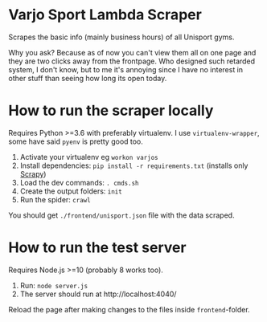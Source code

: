 # Varjo Sport Lambda Scraper

Scrapes the basic info (mainly business hours) of all Unisport gyms.

Why you ask? Because as of now you can't view them all on one page and they are two clicks away from the frontpage. Who designed such retarded system, I don't know, but to me it's annoying since I have no interest in other stuff than seeing how long its open today.

# How to run the scraper locally

Requires Python >=3.6 with preferably virtualenv. I use `virtualenv-wrapper`, some have said `pyenv` is pretty good too.

1. Activate your virtualenv eg `workon varjos`
2. Install dependencies: `pip install -r requirements.txt` (installs only [Scrapy](https://scrapy.org/))
3. Load the dev commands: `. cmds.sh`
4. Create the output folders: `init`
5. Run the spider: `crawl`

You should get `./frontend/unisport.json` file with the data scraped.

# How to run the test server

Requires Node.js >=10 (probably 8 works too).

1. Run: `node server.js`
2. The server should run at http://localhost:4040/

Reload the page after making changes to the files inside `frontend`-folder.